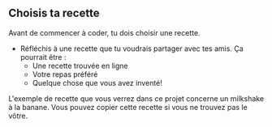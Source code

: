 ## Choisis ta recette

Avant de commencer à coder, tu dois choisir une recette.

+ Réfléchis à une recette que tu voudrais partager avec tes amis. Ça pourrait être : 
    + Une recette trouvée en ligne
    + Votre repas préféré
    + Quelque chose que vous avez inventé!

L'exemple de recette que vous verrez dans ce projet concerne un milkshake à la banane. Vous pouvez copier cette recette si vous ne trouvez pas le vôtre.